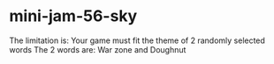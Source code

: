 # mini-jam-56-sky
The limitation is: Your game must fit the theme of 2 randomly selected words  The 2 words are: War zone and Doughnut
